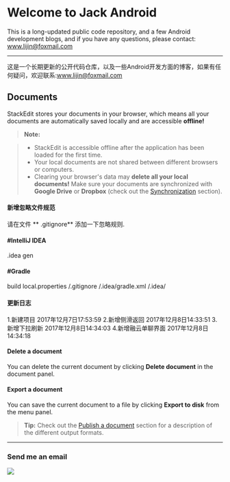 Welcome to Jack Android
===================


This is a long-updated public code repository, and a few Android development blogs, and if you have any questions, please contact: www.lijin@foxmail.com

----------
这是一个长期更新的公开代码仓库，以及一些Android开发方面的博客，如果有任何疑问，欢迎联系:www.lijin@foxmail.com

Documents
-------------

StackEdit stores your documents in your browser, which means all your documents are automatically saved locally and are accessible **offline!**

> **Note:**

> - StackEdit is accessible offline after the application has been loaded for the first time.
> - Your local documents are not shared between different browsers or computers.
> - Clearing your browser's data may **delete all your local documents!** Make sure your documents are synchronized with **Google Drive** or **Dropbox** (check out the [<i class="icon-refresh"></i> Synchronization](#synchronization) section).

#### <i class="icon-file"></i> 新增忽略文件规范

请在文件</i>  <i class="icon-file"></i> ** .gitignore** 添加一下忽略规则.

#### #IntelliJ IDEA
.idea
gen
#### #Gradle
build
local.properties
/.gitignore
/.idea/gradle.xml
/.idea/



#### <i class="icon-pencil"></i> 更新日志

1.新建项目 2017年12月7日17:53:59
2.新增侧滑返回 2017年12月8日14:33:51
3.新增下拉刷新 2017年12月8日14:34:03
4.新增融云单聊界面 2017年12月8日14:34:18

#### <i class="icon-trash"></i> Delete a document

You can delete the current document by clicking <i class="icon-trash"></i> **Delete document** in the document panel.

#### <i class="icon-hdd"></i> Export a document

You can save the current document to a file by clicking <i class="icon-hdd"></i> **Export to disk** from the <i class="icon-provider-stackedit"></i> menu panel.

> **Tip:** Check out the [<i class="icon-upload"></i> Publish a document](#publish-a-document) section for a description of the different output formats.


----------



### Send me an email

[![](https://cdn.monetizejs.com/resources/button-32.png)](https://mail.qq.com/cgi-bin/frame_html?sid=OKq_QgQE6DQdT3ct&r=ded666b67933d45732b2d498ff0456b8)